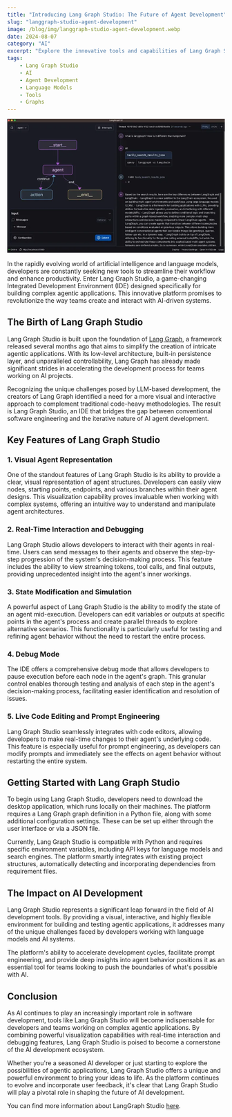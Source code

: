```yaml
---
title: "Introducing Lang Graph Studio: The Future of Agent Development"
slug: "langgraph-studio-agent-development"
image: /blog/img/langgraph-studio-agent-development.webp
date: 2024-08-07
category: "AI"
excerpt: "Explore the innovative tools and capabilities of Lang Graph Studio, revolutionizing agent development and AI applications."
tags:
    - Lang Graph Studio
    - AI
    - Agent Development
    - Language Models
    - Tools
    - Graphs
---
```


![langgraph-studio-agent-development.webp](../images/langgraph-studio-agent-development.webp)

In the rapidly evolving world of artificial intelligence and language models, developers are constantly seeking new tools to streamline their workflow and enhance productivity. Enter Lang Graph Studio, a game-changing Integrated Development Environment (IDE) designed specifically for building complex agentic applications. This innovative platform promises to revolutionize the way teams create and interact with AI-driven systems.

## The Birth of Lang Graph Studio

Lang Graph Studio is built upon the foundation of [Lang Graph](https://langchain-ai.github.io/langgraph/), a framework released several months ago that aims to simplify the creation of intricate agentic applications. With its low-level architecture, built-in persistence layer, and unparalleled controllability, Lang Graph has already made significant strides in accelerating the development process for teams working on AI projects.

Recognizing the unique challenges posed by LLM-based development, the creators of Lang Graph identified a need for a more visual and interactive approach to complement traditional code-heavy methodologies. The result is Lang Graph Studio, an IDE that bridges the gap between conventional software engineering and the iterative nature of AI agent development.

## Key Features of Lang Graph Studio

### 1. Visual Agent Representation

One of the standout features of Lang Graph Studio is its ability to provide a clear, visual representation of agent structures. Developers can easily view nodes, starting points, endpoints, and various branches within their agent designs. This visualization capability proves invaluable when working with complex systems, offering an intuitive way to understand and manipulate agent architectures.

### 2. Real-Time Interaction and Debugging

Lang Graph Studio allows developers to interact with their agents in real-time. Users can send messages to their agents and observe the step-by-step progression of the system's decision-making process. This feature includes the ability to view streaming tokens, tool calls, and final outputs, providing unprecedented insight into the agent's inner workings.

### 3. State Modification and Simulation

A powerful aspect of Lang Graph Studio is the ability to modify the state of an agent mid-execution. Developers can edit variables or outputs at specific points in the agent's process and create parallel threads to explore alternative scenarios. This functionality is particularly useful for testing and refining agent behavior without the need to restart the entire process.

### 4. Debug Mode

The IDE offers a comprehensive debug mode that allows developers to pause execution before each node in the agent's graph. This granular control enables thorough testing and analysis of each step in the agent's decision-making process, facilitating easier identification and resolution of issues.

### 5. Live Code Editing and Prompt Engineering

Lang Graph Studio seamlessly integrates with code editors, allowing developers to make real-time changes to their agent's underlying code. This feature is especially useful for prompt engineering, as developers can modify prompts and immediately see the effects on agent behavior without restarting the entire system.

## Getting Started with Lang Graph Studio

To begin using Lang Graph Studio, developers need to download the desktop application, which runs locally on their machines. The platform requires a Lang Graph graph definition in a Python file, along with some additional configuration settings. These can be set up either through the user interface or via a JSON file.

Currently, Lang Graph Studio is compatible with Python and requires specific environment variables, including API keys for language models and search engines. The platform smartly integrates with existing project structures, automatically detecting and incorporating dependencies from requirement files.

## The Impact on AI Development

Lang Graph Studio represents a significant leap forward in the field of AI development tools. By providing a visual, interactive, and highly flexible environment for building and testing agentic applications, it addresses many of the unique challenges faced by developers working with language models and AI systems.

The platform's ability to accelerate development cycles, facilitate prompt engineering, and provide deep insights into agent behavior positions it as an essential tool for teams looking to push the boundaries of what's possible with AI.

## Conclusion

As AI continues to play an increasingly important role in software development, tools like Lang Graph Studio will become indispensable for developers and teams working on complex agentic applications. By combining powerful visualization capabilities with real-time interaction and debugging features, Lang Graph Studio is poised to become a cornerstone of the AI development ecosystem.

Whether you're a seasoned AI developer or just starting to explore the possibilities of agentic applications, Lang Graph Studio offers a unique and powerful environment to bring your ideas to life. As the platform continues to evolve and incorporate user feedback, it's clear that Lang Graph Studio will play a pivotal role in shaping the future of AI development.

You can find more information about LangGraph Studio [here](https://blog.langchain.dev/langgraph-studio-the-first-agent-ide/).
